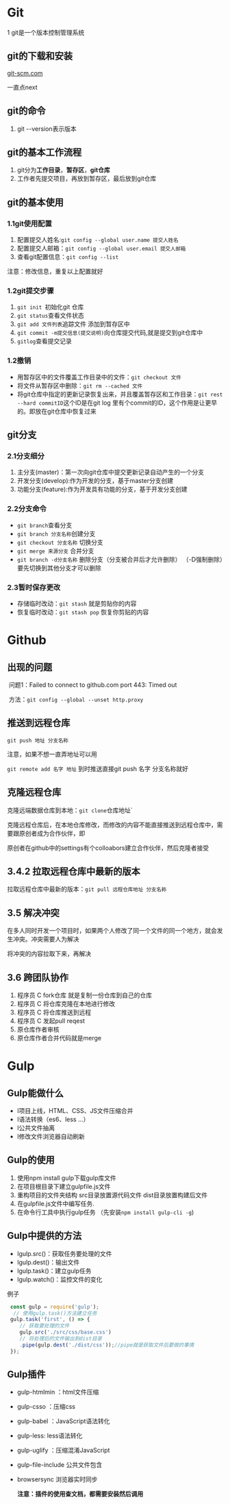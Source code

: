 # Git

1 git是一个版本控制管理系统

## git的下载和安装

[git-scm.com](git)

一直点next



## git的命令

1.   git --version表示版本

## git的基本工作流程

1. git分为**工作目录**，**暂存区**，**git仓库**
2. 工作者先提交项目，再放到暂存区，最后放到git仓库

## git的基本使用

### 1.1git使用配置

1. 配置提交人姓名:`git config --global user.name 提交人姓名`
2. 配置提交人邮箱：`git config --global user.email 提交人邮箱`
3. 查看git配置信息：`git config --list`

注意：修改信息，重复以上配置就好

### 1.2git提交步骤

1. `git init `初始化git 仓库
2. `git status`查看文件状态
3. `git add 文件列表`追踪文件  添加到暂存区中
4. `git commit -m提交信息(提交说明)`向仓库提交代码,就是提交到git仓库中
5. `gitlog`查看提交记录 

### 1.2撤销

- 用暂存区中的文件覆盖工作目录中的文件：`git checkout 文件`
- 将文件从暂存区中删除：`git rm --cached 文件`
- 将git仓库中指定的更新记录恢复出来，并且覆盖暂存区和工作目录：`git rest --hard commitID`这个ID是在git log 里有个commit的ID，这个作用是让更早的。即放在git仓库中恢复过来

## git分支

### 2.1分支细分

1. 主分支(master)：第一次向git仓库中提交更新记录自动产生的一个分支
2. 开发分支(develop):作为开发的分支，基于master分支创建
3. 功能分支(feature):作为开发具有功能的分支，基于开发分支创建

### 2.2分支命令

- `git branch`查看分支
- `git branch 分支名称`创建分支
- `git checkout 分支名称` 切换分支
- `git merge 来源分支` 合并分支
- `git branch -d分支名称` 删除分支（分支被合并后才允许删除） （-D强制删除）要先切换到其他分支才可以删除

### 2.3暂时保存更改

- 存储临时改动：`git stash` 就是剪贴你的内容
- 恢复临时改动：`git stash pop` 恢复你剪贴的内容

# Github

## 出现的问题

​		问题1：Failed to connect to github.com port 443: Timed out

​		方法：`git config --global --unset http.proxy`

## 推送到远程仓库

`git push 地址 分支名称`

注意，如果不想一直弄地址可以用

`git remote add 名字 地址` 到时推送直接git push 名字 分支名称就好

## 克隆远程仓库

克隆远端数据仓库到本地：`git clone`仓库地址`

克隆远程仓库后，在本地仓库修改，而修改的内容不能直接推送到远程仓库中，需要跟原创者成为合作伙伴，即

原创者在github中的settings有个colloabors建立合作伙伴，然后克隆者接受

## 3.4.2 拉取远程仓库中最新的版本

拉取远程仓库中最新的版本：`git pull 远程仓库地址 分支名称`



## 3.5 解决冲突

在多人同时开发一个项目时，如果两个人修改了同一个文件的同一个地方，就会发生冲突。冲突需要人为解决

将冲突的内容拉取下来，再解决

## 3.6 跨团队协作

1. 程序员 C fork仓库  就是复制一份仓库到自己的仓库
2. 程序员 C 将仓库克隆在本地进行修改
3. 程序员 C 将仓库推送到远程
4. 程序员 C 发起pull reqest
5. 原仓库作者审核
6. 原仓库作者合并代码就是merge

# Gulp

## Gulp能做什么

- l项目上线，HTML、CSS、JS文件压缩合并
- l语法转换（es6、less ...）
- l公共文件抽离
- l修改文件浏览器自动刷新

## Gulp的使用

1. 使用npm install gulp下载gulp库文件
2. 在项目根目录下建立gulpfile.js文件
3. 重构项目的文件夹结构 src目录放置源代码文件 dist目录放置构建后文件
4. 在gulpfile.js文件中编写任务.
5. 在命令行工具中执行gulp任务   （先安装`npm install gulp-cli -g`)

##  **Gulp中提供的方法**

- lgulp.src()：获取任务要处理的文件
- lgulp.dest()：输出文件
- lgulp.task()：建立gulp任务
- lgulp.watch()：监控文件的变化

例子

```javascript
 const gulp = require('gulp');
  // 使用gulp.task()方法建立任务
 gulp.task('first', () => {
    // 获取要处理的文件
    gulp.src('./src/css/base.css') 
    // 将处理后的文件输出到dist目录
    .pipe(gulp.dest('./dist/css'));//pipe就是获取文件后要做的事情
 });

```

## Gulp插件

- gulp-htmlmin ：html文件压缩

- gulp-csso ：压缩css

- gulp-babel ：JavaScript语法转化

- gulp-less: less语法转化

- gulp-uglify ：压缩混淆JavaScript

- gulp-file-include 公共文件包含

- browsersync 浏览器实时同步

  **注意：插件的使用查文档，都需要安装然后调用**

